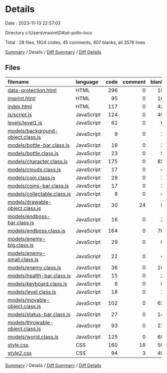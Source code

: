 # Details

Date : 2023-11-13 22:57:03

Directory c:\\Users\\maxim\\DA\\el-pollo-loco

Total : 28 files,  1924 codes, 45 comments, 607 blanks, all 2576 lines

[Summary](results.md) / Details / [Diff Summary](diff.md) / [Diff Details](diff-details.md)

## Files
| filename | language | code | comment | blank | total |
| :--- | :--- | ---: | ---: | ---: | ---: |
| [data-protection.html](/data-protection.html) | HTML | 296 | 0 | 10 | 306 |
| [imprint.html](/imprint.html) | HTML | 95 | 0 | 16 | 111 |
| [index.html](/index.html) | HTML | 117 | 0 | 42 | 159 |
| [js/script.js](/js/script.js) | JavaScript | 124 | 0 | 49 | 173 |
| [levels/level1.js](/levels/level1.js) | JavaScript | 61 | 0 | 6 | 67 |
| [models/background-object.class.js](/models/background-object.class.js) | JavaScript | 9 | 0 | 1 | 10 |
| [models/bottle-bar.class.js](/models/bottle-bar.class.js) | JavaScript | 16 | 0 | 3 | 19 |
| [models/bottle.class.js](/models/bottle.class.js) | JavaScript | 23 | 0 | 5 | 28 |
| [models/character.class.js](/models/character.class.js) | JavaScript | 175 | 0 | 85 | 260 |
| [models/clouds.class.js](/models/clouds.class.js) | JavaScript | 17 | 0 | 4 | 21 |
| [models/coin.class.js](/models/coin.class.js) | JavaScript | 29 | 0 | 7 | 36 |
| [models/coins-bar.class.js](/models/coins-bar.class.js) | JavaScript | 17 | 0 | 3 | 20 |
| [models/collectable.class.js](/models/collectable.class.js) | JavaScript | 8 | 0 | 4 | 12 |
| [models/drawable-object.class.js](/models/drawable-object.class.js) | JavaScript | 30 | 24 | 9 | 63 |
| [models/endboss-bar.class.js](/models/endboss-bar.class.js) | JavaScript | 16 | 0 | 2 | 18 |
| [models/endboss.class.js](/models/endboss.class.js) | JavaScript | 164 | 0 | 76 | 240 |
| [models/enemy-big.class.js](/models/enemy-big.class.js) | JavaScript | 29 | 0 | 6 | 35 |
| [models/enemy-small.class.js](/models/enemy-small.class.js) | JavaScript | 22 | 0 | 4 | 26 |
| [models/enemy.class.js](/models/enemy.class.js) | JavaScript | 36 | 0 | 10 | 46 |
| [models/health-bar.class.js](/models/health-bar.class.js) | JavaScript | 15 | 0 | 2 | 17 |
| [models/keyboard.class.js](/models/keyboard.class.js) | JavaScript | 6 | 0 | 0 | 6 |
| [models/level.class.js](/models/level.class.js) | JavaScript | 18 | 0 | 1 | 19 |
| [models/movable-object.class.js](/models/movable-object.class.js) | JavaScript | 102 | 0 | 63 | 165 |
| [models/status-bar.class.js](/models/status-bar.class.js) | JavaScript | 27 | 0 | 14 | 41 |
| [models/throwable-object.class.js](/models/throwable-object.class.js) | JavaScript | 93 | 0 | 27 | 120 |
| [models/world.class.js](/models/world.class.js) | JavaScript | 125 | 0 | 68 | 193 |
| [style.css](/style.css) | CSS | 160 | 18 | 50 | 228 |
| [style2.css](/style2.css) | CSS | 94 | 3 | 40 | 137 |

[Summary](results.md) / Details / [Diff Summary](diff.md) / [Diff Details](diff-details.md)